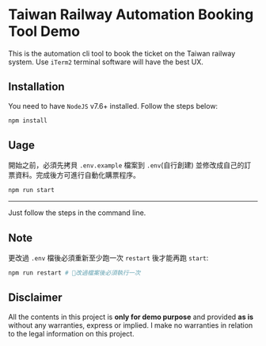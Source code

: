 # Taiwan Railway Automation Booking Tool Demo

This is the automation cli tool to book the ticket on the Taiwan railway system. Use `iTerm2` terminal software will have the best UX.

## Installation

You need to have `NodeJS` v7.6+ installed. Follow the steps below:

```sh
npm install
```

## Uage

開始之前，必須先拷貝 `.env.example` 檔案到 `.env`(自行創建) 並修改成自己的訂票資料。完成後方可進行自動化購票程序。

```sh
npm run start
```

---

Just follow the steps in the command line.

## Note

更改過 `.env` 檔後必須重新至少跑一次 `restart` 後才能再跑 `start`:

```sh
npm run restart # 改過檔案後必須執行一次
```

## Disclaimer

All the contents in this project is **only for demo purpose** and provided **as is** without any warranties, express or implied. I make no warranties in relation to the legal information on this project.

<!-- ## RoeadMap

- [ ] 取消訂票
- [ ] cli 設定 credentials
- [ ] 自動判別驗證碼
- [ ] 開多視窗同時訂票 -->
